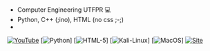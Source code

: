 - Computer Engineering UTFPR 💻
- Python, C++ (;ino), HTML (no css ;-;)
- 
[![YouTube](https://img.shields.io/badge/YouTube-FF0000?style=for-the-badge&logo=youtube&logoColor=white)](https://www.youtube.com/c/Nicoau)
[![Python](https://img.shields.io/badge/Python-14354C?style=for-the-badge&logo=python&logoColor=white)]
[![HTML-5](https://img.shields.io/badge/HTML-239120?style=for-the-badge&logo=html5&logoColor=white)]
[![Kali-Linux](https://img.shields.io/badge/Kali_Linux-557C94?style=for-the-badge&logo=kali-linux&logoColor=white)]
[![MacOS](https://img.shields.io/badge/mac%20os-000000?style=for-the-badge&logo=apple&logoColor=white)]
[![Site](https://img.shields.io/website-up-down-green-red/http/monip.org.svg)](https://nicolasauersvalt.herokuapp.com)
